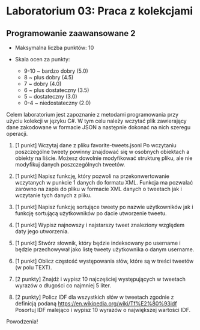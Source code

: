 # Laboratorium 03: Praca z kolekcjami
## Programowanie zaawansowane 2

- Maksymalna liczba punktów: 10

- Skala ocen za punkty:
    - 9-10 ~ bardzo dobry (5.0)
    - 8 ~ plus dobry (4.5)
    - 7 ~ dobry (4.0)
    - 6 ~ plus dostateczny (3.5)
    - 5 ~ dostateczny (3.0)
    - 0-4 ~ niedostateczny (2.0)

Celem laboratorium jest zapoznanie z metodami programowania przy użyciu kolekcji w języku C#. W tym celu należy wczytać plik zawierający dane zakodowane w formacie JSON a następnie dokonać na nich szeregu operacji.

1. [1 punkt] Wczytaj dane z pliku favorite-tweets.jsonl Po wczytaniu poszczególne tweety powinny znajdować się w osobnych obiektach a obiekty na liście.  Możesz dowolnie modyfikować strukturę pliku, ale nie modyfikuj danych poszczególnych tweetów.

2. [1 punkt] Napisz funkcję, który pozwoli na przekonwertowanie wczytanych w punkcie 1 danych do formatu XML. Funkcja ma pozwalać zarówno na zapis do pliku w formacie XML danych o tweetach jak i wczytanie tych danych z pliku.    

3. [1 punkt] Napisz funkcję sortujące tweety po nazwie użytkowników jak i funkcję sortującą użytkowników po dacie utworzenie tweetu.

4. [1 punkt] Wypisz najnowszy i najstarszy tweet znaleziony względem daty jego utworzenia.

5. [1 punkt] Stwórz słownik, który będzie indeksowany po username i będzie przechowywał jako listę tweety użytkownika o danym username.

6. [1 punkt] Oblicz częstość występowania słów, które są w treści tweetów (w polu TEXT).

7. [2 punkty] Znajdź i wypisz 10 najczęściej występujących w tweetach wyrazów o długości co najmniej 5 liter.

8. [2 punkty] Policz IDF dla wszystkich słów w tweetach zgodnie z definicją podaną https://en.wikipedia.org/wiki/Tf%E2%80%93idf Posortuj IDF malejąco i wypisz 10 wyrazów o największej wartości IDF.

Powodzenia!
